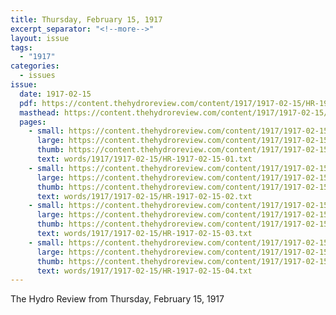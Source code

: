 ```yaml
---
title: Thursday, February 15, 1917
excerpt_separator: "<!--more-->"
layout: issue
tags:
  - "1917"
categories:
  - issues
issue:
  date: 1917-02-15
  pdf: https://content.thehydroreview.com/content/1917/1917-02-15/HR-1917-02-15.pdf
  masthead: https://content.thehydroreview.com/content/1917/1917-02-15/masthead/HR-1917-02-15.jpg
  pages:
    - small: https://content.thehydroreview.com/content/1917/1917-02-15/small/HR-1917-02-15-01.jpg
      large: https://content.thehydroreview.com/content/1917/1917-02-15/large/HR-1917-02-15-01.jpg
      thumb: https://content.thehydroreview.com/content/1917/1917-02-15/thumbnails/HR-1917-02-15-01.jpg
      text: words/1917/1917-02-15/HR-1917-02-15-01.txt
    - small: https://content.thehydroreview.com/content/1917/1917-02-15/small/HR-1917-02-15-02.jpg
      large: https://content.thehydroreview.com/content/1917/1917-02-15/large/HR-1917-02-15-02.jpg
      thumb: https://content.thehydroreview.com/content/1917/1917-02-15/thumbnails/HR-1917-02-15-02.jpg
      text: words/1917/1917-02-15/HR-1917-02-15-02.txt
    - small: https://content.thehydroreview.com/content/1917/1917-02-15/small/HR-1917-02-15-03.jpg
      large: https://content.thehydroreview.com/content/1917/1917-02-15/large/HR-1917-02-15-03.jpg
      thumb: https://content.thehydroreview.com/content/1917/1917-02-15/thumbnails/HR-1917-02-15-03.jpg
      text: words/1917/1917-02-15/HR-1917-02-15-03.txt
    - small: https://content.thehydroreview.com/content/1917/1917-02-15/small/HR-1917-02-15-04.jpg
      large: https://content.thehydroreview.com/content/1917/1917-02-15/large/HR-1917-02-15-04.jpg
      thumb: https://content.thehydroreview.com/content/1917/1917-02-15/thumbnails/HR-1917-02-15-04.jpg
      text: words/1917/1917-02-15/HR-1917-02-15-04.txt
---
```


The Hydro Review from Thursday, February 15, 1917

<!--more-->

